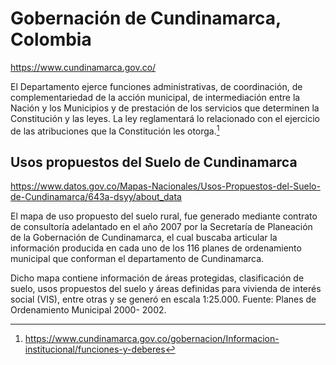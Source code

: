 # Gobernación de Cundinamarca, Colombia

https://www.cundinamarca.gov.co/

El Departamento ejerce funciones administrativas, de coordinación, de complementariedad de la acción municipal, de intermediación entre la Nación y los Municipios y de prestación de los servicios que determinen la Constitución y las leyes. La ley reglamentará lo relacionado con el ejercicio de las atribuciones que la Constitución les otorga.[^1]

## Usos propuestos del Suelo de Cundinamarca

https://www.datos.gov.co/Mapas-Nacionales/Usos-Propuestos-del-Suelo-de-Cundinamarca/643a-dsyy/about_data

El mapa de uso propuesto del suelo rural, fue generado mediante contrato de consultoría adelantado en el año 2007 por la Secretaría de Planeación de la Gobernación de Cundinamarca, el cual buscaba articular la información producida en cada uno de los 116 planes de ordenamiento municipal que conforman el departamento de Cundinamarca.

Dicho mapa contiene información de áreas protegidas, clasificación de suelo, usos propuestos del suelo y áreas definidas para vivienda de interés social (VIS), entre otras y se generó en escala 1:25.000. Fuente: Planes de Ordenamiento Municipal 2000- 2002.


[^1]: https://www.cundinamarca.gov.co/gobernacion/Informacion-institucional/funciones-y-deberes